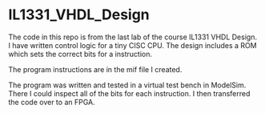 # IL1331_VHDL_Design
The code in this repo is from the last lab of the course IL1331 VHDL Design.
I have written control logic for a tiny CISC CPU. The design includes a ROM
which sets the correct bits for a instruction.

The program instructions are in the mif file I created.

The program was written and tested in a virtual test bench in ModelSim. There I could inspect all of the bits
for each instruction. I then transferred the code over to an FPGA.
